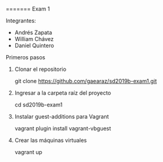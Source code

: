 =======
Exam 1

Integrantes:

- Andrés Zapata
- William Chávez
- Daniel Quintero

Primeros pasos

1. Clonar el repositorio
  
	git clone https://github.com/gaearaz/sd2019b-exam1.git
  
2. Ingresar a la carpeta raíz del proyecto
  
	cd sd2019b-exam1

3. Instalar guest-additions para Vagrant

	vagrant plugin install vagrant-vbguest

4. Crear las máquinas virtuales

	vagrant up

